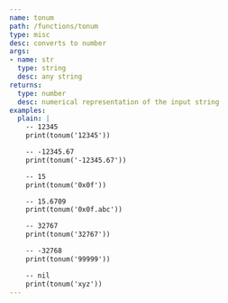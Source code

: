 ```yaml
---
name: tonum
path: /functions/tonum
type: misc
desc: converts to number
args:
- name: str
  type: string
  desc: any string
returns:
  type: number
  desc: numerical representation of the input string
examples:
  plain: |
    -- 12345
    print(tonum('12345'))

    -- -12345.67
    print(tonum('-12345.67'))

    -- 15
    print(tonum('0x0f'))

    -- 15.6709
    print(tonum('0x0f.abc'))

    -- 32767
    print(tonum('32767'))

    -- -32768
    print(tonum('99999'))

    -- nil
    print(tonum('xyz'))
---
```


